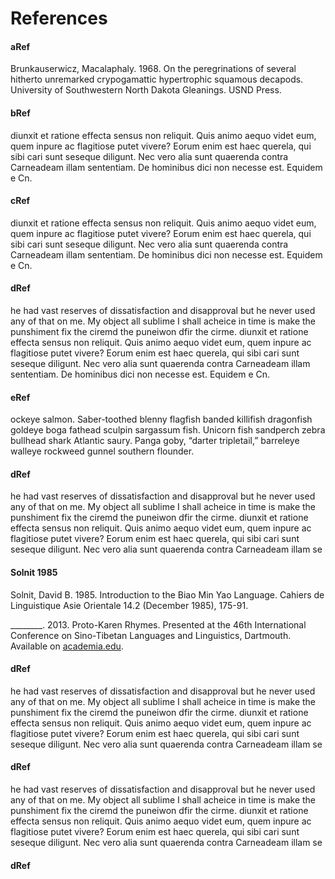 # References
#### aRef
Brunkauserwicz, Macalaphaly. 1968. On the peregrinations of several hitherto unremarked crypogamattic hypertrophic squamous decapods. University of Southwestern North Dakota Gleanings. USND Press.
#### bRef
diunxit et ratione effecta sensus non reliquit. Quis animo aequo videt eum, quem inpure ac flagitiose putet vivere? Eorum enim est haec querela, qui sibi cari sunt seseque diligunt. Nec vero alia sunt quaerenda contra Carneadeam illam sententiam. De hominibus dici non necesse est. Equidem e Cn. 
#### cRef
diunxit et ratione effecta sensus non reliquit. Quis animo aequo videt eum, quem inpure ac flagitiose putet vivere? Eorum enim est haec querela, qui sibi cari sunt seseque diligunt. Nec vero alia sunt quaerenda contra Carneadeam illam sententiam. De hominibus dici non necesse est. Equidem e Cn. 
#### dRef
he had vast reserves of dissatisfaction and disapproval but he never used any of that on me. My object all sublime I shall acheice in time is make the punshiment fix the ciremd the puneiwon dfir the cirme. diunxit et ratione effecta sensus non reliquit. Quis animo aequo videt eum, quem inpure ac flagitiose putet vivere? Eorum enim est haec querela, qui sibi cari sunt seseque diligunt. Nec vero alia sunt quaerenda contra Carneadeam illam sententiam. De hominibus dici non necesse est. Equidem e Cn. 
#### eRef
ockeye salmon. Saber-toothed blenny flagfish banded killifish dragonfish goldeye boga fathead sculpin sargassum fish. Unicorn fish sandperch zebra bullhead shark Atlantic saury. Panga goby, “darter tripletail,” barreleye walleye rockweed gunnel southern flounder.
#### dRef
he had vast reserves of dissatisfaction and disapproval but he never used any of that on me. My object all sublime I shall acheice in time is make the punshiment fix the ciremd the puneiwon dfir the cirme. diunxit et ratione effecta sensus non reliquit. Quis animo aequo videt eum, quem inpure ac flagitiose putet vivere? Eorum enim est haec querela, qui sibi cari sunt seseque diligunt. Nec vero alia sunt quaerenda contra Carneadeam illam se
#### Solnit 1985
Solnit, David B. 1985. Introduction to the Biao Min Yao Language.  Cahiers de Linguistique Asie Orientale 14.2 (December 1985), 175-91.

\________. 2013. Proto-Karen Rhymes. Presented at the 46th International Conference on Sino-Tibetan Languages and Linguistics, Dartmouth. Available on [academia.edu](https://www.academia.edu/4211900/Proto-Karen_Rhymes).
#### dRef
he had vast reserves of dissatisfaction and disapproval but he never used any of that on me. My object all sublime I shall acheice in time is make the punshiment fix the ciremd the puneiwon dfir the cirme. diunxit et ratione effecta sensus non reliquit. Quis animo aequo videt eum, quem inpure ac flagitiose putet vivere? Eorum enim est haec querela, qui sibi cari sunt seseque diligunt. Nec vero alia sunt quaerenda contra Carneadeam illam se
#### dRef
he had vast reserves of dissatisfaction and disapproval but he never used any of that on me. My object all sublime I shall acheice in time is make the punshiment fix the ciremd the puneiwon dfir the cirme. diunxit et ratione effecta sensus non reliquit. Quis animo aequo videt eum, quem inpure ac flagitiose putet vivere? Eorum enim est haec querela, qui sibi cari sunt seseque diligunt. Nec vero alia sunt quaerenda contra Carneadeam illam se
#### dRef
